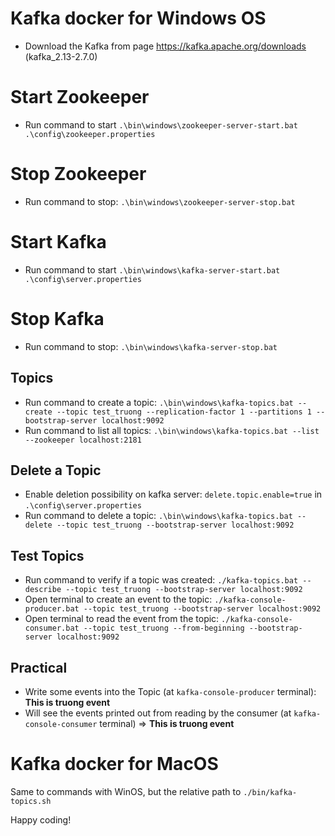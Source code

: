 # Kafka docker for Windows OS

- Download the Kafka from page https://kafka.apache.org/downloads (kafka_2.13-2.7.0)
# Start Zookeeper 
- Run command to start `.\bin\windows\zookeeper-server-start.bat .\config\zookeeper.properties`

# Stop Zookeeper 
- Run command to stop: `.\bin\windows\zookeeper-server-stop.bat`

# Start Kafka
- Run command to start `.\bin\windows\kafka-server-start.bat .\config\server.properties`

# Stop Kafka
- Run command to stop: `.\bin\windows\kafka-server-stop.bat`

## Topics
- Run command to create a topic: `.\bin\windows\kafka-topics.bat --create --topic test_truong --replication-factor 1 --partitions 1 --bootstrap-server localhost:9092`
- Run command to list all topics: `.\bin\windows\kafka-topics.bat --list --zookeeper localhost:2181`

## Delete a Topic
- Enable deletion possibility on kafka server: `delete.topic.enable=true` in `.\config\server.properties`
- Run command to delete a topic: `.\bin\windows\kafka-topics.bat --delete --topic test_truong --bootstrap-server localhost:9092`

## Test Topics
- Run command to verify if a topic was created: `./kafka-topics.bat --describe --topic test_truong --bootstrap-server localhost:9092`
- Open terminal to create an event to the topic: `./kafka-console-producer.bat --topic test_truong --bootstrap-server localhost:9092`
- Open terminal to read the event from the topic: `./kafka-console-consumer.bat --topic test_truong --from-beginning --bootstrap-server localhost:9092`

## Practical
- Write some events into the Topic (at `kafka-console-producer` terminal): **This is truong event**
- Will see the events printed out from reading by the consumer (at `kafka-console-consumer` terminal) => **This is truong event**

# Kafka docker for MacOS
Same to commands with WinOS, but the relative path to `./bin/kafka-topics.sh`

Happy coding!
